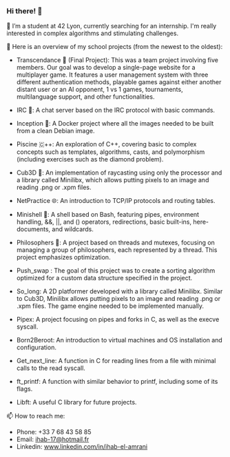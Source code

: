<!-- ### Hi there 👋

🔭 I’m a student in 42 Lyon and I'm currently searching for an internship. I'm really intersted in complex algotithms and stimulating challenges.

🌱 Here is an overview of my school projects (From the newest to the oldest):
- Transcendance, the final project : It's a 5 people team project where the goal was to develop a single page website of a multiplayer game. It pocesses a user management system with 3 different athentification systems, a playable game against an other distant user or against an AI oppenent, 1 vs 1 games and tournaments, multilanguages support, and other functionalities.
- Irc : An irc protocol based chat server with basic commands.
- Inception : A docker project based where all the images needed to be built from a clean image of debian.
- Piscine CPP : A discovery of C++, from basic to complex notions such as templates, algorithms, casts and polymorphism (with different exercises such as the diamond problem)
- Cub3D : A implementation of raycasting using only the processor and a lib called Minilibx. Minilibx only allows putting pixels to an image and reading .png or an .xpm files.
- NetPractice : An introduction to Tcp-Ip protocols and routing tables.
- Minishell : A shell based on bash, with pipes, environnement handling, &&, || and () operators, redirections, basic built-ins, here-doc and wildcards
- Philosophers : A project based on threads and mutexs, where the goal is to manage a group of philosphers, each one being represented with a thread. This project emphazes on optimization
- Push_swap : The goal of the project was the creation of a sorting algorithm that needs to be optimized for a custom data structure given in the subject.
- So_long : A 2D plateformer developed with a lib called Minilibx. Minilibx only allows putting pixels to an image and reading .png or an .xpm files. The game engine needed to be implemented manually
- Pipex : Discovering pipes and forks in C, as well as execve syscall.
- Born2Beroot : An introduction to Virtual machines and OS installation and configuration.
- Get_next_line : Creating a function in C to read a line from a file with the minumum call to the read syscall
- ft_printf : A function with the same behaviour as printf, with some of its flags
- Libft : A useful librarary in C for the next projects

📫 How to reach me:
- Number: +33 7 68 43 58 85
- Mail: ihab-17@hotmail.fr
- Linkedin: www.linkedin.com/in/ihab-el-amrani -->


### Hi there! 👋
🔭 I’m a student at 42 Lyon, currently searching for an internship. I'm really interested in complex algorithms and stimulating challenges.

🌱 Here is an overview of my school projects (from the newest to the oldest):

- Transcendance 🏓 (Final Project): This was a team project involving five members. Our goal was to develop a single-page website for a multiplayer game. It features a user management system with three different authentication methods, playable games against either another distant user or an AI opponent, 1 vs 1 games, tournaments, multilanguage support, and other functionalities.

- IRC 💬: A chat server based on the IRC protocol with basic commands.

- Inception 🐳: A Docker project where all the images needed to be built from a clean Debian image.

- Piscine 🇨++: An exploration of C++, covering basic to complex concepts such as templates, algorithms, casts, and polymorphism (including exercises such as the diamond problem).

- Cub3D 🔦: An implementation of raycasting using only the processor and a library called Minilibx, which allows putting pixels to an image and reading .png or .xpm files.

- NetPractice 🌐: An introduction to TCP/IP protocols and routing tables.

- Minishell 🐧: A shell based on Bash, featuring pipes, environment handling, &&, ||, and () operators, redirections, basic built-ins, here-documents, and wildcards.

- Philosophers 🍝: A project based on threads and mutexes, focusing on managing a group of philosophers, each represented by a thread. This project emphasizes optimization.

- Push_swap : The goal of this project was to create a sorting algorithm optimized for a custom data structure specified in the project.

- So_long: A 2D platformer developed with a library called Minilibx. Similar to Cub3D, Minilibx allows putting pixels to an image and reading .png or .xpm files. The game engine needed to be implemented manually.

- Pipex: A project focusing on pipes and forks in C, as well as the execve syscall.

- Born2Beroot: An introduction to virtual machines and OS installation and configuration.

- Get_next_line: A function in C for reading lines from a file with minimal calls to the read syscall.

- ft_printf: A function with similar behavior to printf, including some of its flags.

- Libft: A useful C library for future projects.

📫 How to reach me:

- Phone: +33 7 68 43 58 85
- Email: ihab-17@hotmail.fr
- Linkedin: www.linkedin.com/in/ihab-el-amrani

<!---
**iel-amra/iel-amra** is a ✨ _special_ ✨ repository because its `README.md` (this file) appears on your GitHub profile.

Here are some ideas to get you started:

- 👯 I’m looking to collaborate on ...
- 🤔 I’m looking for help with ...
- 💬 Ask me about ...
- ⚡ Fun fact: ...
-->
